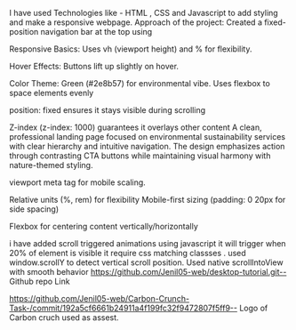 I have used Technologies like -  HTML , CSS and Javascript to add styling and make a responsive webpage.
Approach of the project:
Created a fixed-position navigation bar at the top using <nav>
Responsive Basics: Uses vh (viewport height) and % for flexibility.

Hover Effects: Buttons lift up slightly on hover.

Color Theme: Green (#2e8b57) for environmental vibe.
Uses flexbox to space elements evenly

position: fixed ensures it stays visible during scrolling

Z-index (z-index: 1000) guarantees it overlays other content
A clean, professional landing page focused on environmental sustainability services with clear hierarchy and intuitive navigation. The design emphasizes action through contrasting CTA buttons while maintaining visual harmony with nature-themed styling.

viewport meta tag for mobile scaling.

Relative units (%, rem) for flexibility
Mobile-first sizing (padding: 0 20px for side spacing)

Flexbox for centering content vertically/horizontally

i have added scroll triggered animations using javascript 
it will trigger when 20% of element is visible
it require css matching classses .
 used window.scrollY to detect vertical scroll position.
 Used  native scrollIntoView with smooth behavior
https://github.com/Jenil05-web/desktop-tutorial.git-- Github repo Link

https://github.com/Jenil05-web/Carbon-Crunch-Task-/commit/192a5cf6661b24911a4f199fc32f9472807f5ff9-- Logo of Carbon cruch used as assest.

